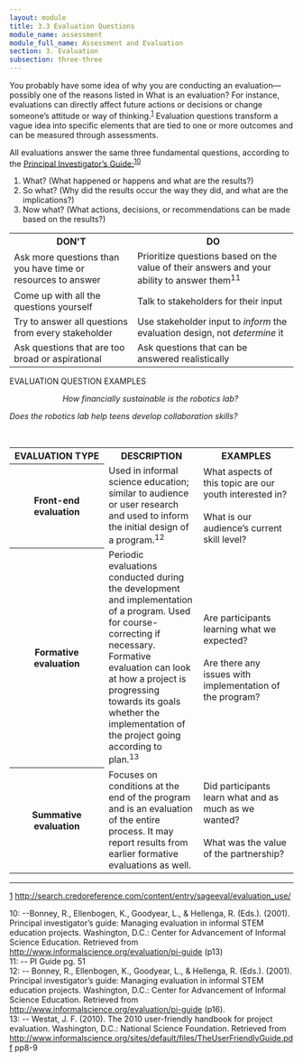 ```yaml
---
layout: module
title: 3.3 Evaluation Questions
module_name: assessment
module_full_name: Assessment and Evaluation
section: 3. Evaluation
subsection: three-three
---
```


You probably have some idea of why you are conducting an evaluation—possibly one of the reasons listed in What is an evaluation? For instance, evaluations can directly affect future actions or decisions or change someone’s attitude or way of thinking.<sup><a href="#fn1" name="1">1</a></sup> Evaluation questions transform a vague idea into specific elements that are tied to one or more outcomes and can be measured through assessments. 

All evaluations answer the same three fundamental questions, according to the <a href="http://www.informalscience.org/evaluation/pi-guide">Principal Investigator’s Guide:</a><sup>[10](#fn10)</sup>

1. What? (What happened or happens and what are the results?) 
2. So what? (Why did the results occur the way they did, and what are the implications?) 
3. Now what? (What actions, decisions, or recommendations can be made based on the results?)

<table class="colorful-th">
  <tr><th class="th-black">DON'T</th><th class="th-black">DO</th></tr>
  <tr><td>Ask more questions than you have time or resources to answer</td><td>Prioritize questions based on the value of their answers and your ability to answer them<sup>11</sup></td></tr>
  <tr><td>Come up with all the questions yourself</td><td>Talk to stakeholders for their input</td></tr>
  <tr><td>Try to answer all questions from every stakeholder</td><td>Use stakeholder input to <i>inform</i> the evaluation design, not <i>determine</i> it </td></tr>
  <tr><td>Ask questions that are too broad or aspirational</td><td>Ask questions that can be answered realistically</td></tr>
</table>



<div class="case_study_box">  

<p><span class="box-title">EVALUATION QUESTION EXAMPLES</span></p> 

<p style="text-align:center">
  <i>How financially sustainable is the robotics lab? </i><br>

  <i>Does the robotics lab help teens develop collaboration skills?</i>
</p>  

</div> 

<br>

<table class="colorful-th"> 

  <tr><th style="width:33%" class="th-black">EVALUATION TYPE</th><th class="th-black" style="width:33%">DESCRIPTION</th><th style="width:33%" class="th-black">EXAMPLES</th></tr> 

  <tr><th>Front-end evaluation</th><td>Used in informal science education; similar to audience or user research and used to inform the initial design of a program.<sup>12</sup></td><td>What aspects of this topic are our youth interested in?<br><br>What is our audience’s current skill level?</td></tr> 

  <tr><th>Formative evaluation</th><td>Periodic evaluations conducted during the development and implementation of a program. Used for course-correcting if necessary. Formative evaluation can look at how a project is progressing towards its goals whether the implementation of the project going according to plan.<sup>13</sup> </td><td>Are participants learning what we expected?<br><br>Are there any issues with implementation of the program?</td></tr> 

  <tr><th>Summative evaluation</th><td>Focuses on conditions at the end of the program and is an evaluation of the entire process. It may report results from earlier formative evaluations as well. </td><td>Did participants learn what and as much as we wanted?<br><br>What was the value of the partnership?</td></tr> 

</table>

<hr/>

<a name="fn1" href="#1">1</a> http://search.credoreference.com/content/entry/sageeval/evaluation_use/

<a name="fn10">10</a>:  --Bonney, R., Ellenbogen, K., Goodyear, L., & Hellenga, R. (Eds.). (2001). Principal investigator’s guide: Managing evaluation in informal STEM education projects. Washington, D.C.: Center for Advancement of Informal Science Education. Retrieved from http://www.informalscience.org/evaluation/pi-guide (p13)
<br> 
<a name="fn11">11</a>:  -- PI Guide pg. 51
<br> 
<a name="fn12">12</a>:  -- Bonney, R., Ellenbogen, K., Goodyear, L., & Hellenga, R. (Eds.). (2001). Principal investigator’s guide: Managing evaluation in informal STEM education projects. Washington, D.C.: Center for Advancement of Informal Science Education. Retrieved from http://www.informalscience.org/evaluation/pi-guide (p16).
<br> 
<a name="fn13">13</a>:  -- Westat, J. F. (2010). The 2010 user-friendly handbook for project evaluation. Washington, D.C.: National Science Foundation. Retrieved from http://www.informalscience.org/sites/default/files/TheUserFriendlyGuide.pdf pp8-9
